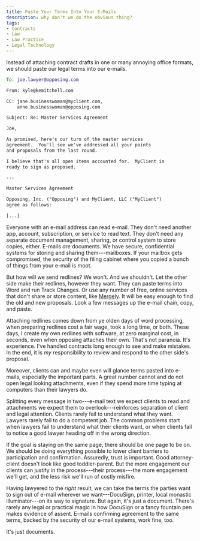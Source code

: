 ```yaml
---
title: Paste Your Terms Into Your E-Mails
description: why don't we do the obvious thing?
tags:
- Contracts
- Law
- Law Practice
- Legal Technology
---
```


Instead of attaching contract drafts in one or many annoying office formats, we should paste our legal terms into our e-mails.

```email
To: joe.lawyer@opposing.com

From: kyle@kemitchell.com

CC: jane.businesswoman@myclient.com,
    anne.businesswoman@opposing.com

Subject: Re: Master Services Agreement

Joe,

As promised, here's our turn of the master services
agreement.  You'll see we've addressed all your points
and proposals from the last round.

I believe that's all open items accounted for.  MyClient is
ready to sign as proposed.

---

Master Services Agreement

Opposing, Inc. ("Opposing") and MyClient, LLC ("MyClient")
agree as follows:

[...]
```

Everyone with an e-mail address can read e-mail.  They don't need another app, account, subscription, or service to read text.  They don't need any separate document management, sharing, or control system to store copies, either.  E-mails _are_ documents.  We have secure, confidential systems for storing and sharing them---mailboxes.  If your mailbox gets compromised, the security of the filing cabinet where you copied a bunch of things from your e-mail is moot.

But how will we send redlines?  We won't.  And we shouldn't.  Let the other side make their redlines, however they want.  They can paste terms into Word and run Track Changes.  Or use any number of free, online services that don't share or store content, like [Mergely](https://mergely.com/editor).  It will be easy enough to find the old and new proposals.  Look a few messages up the e-mail chain, copy, and paste.

Attaching redlines comes down from ye olden days of word processing, when preparing redlines cost a fair wage, took a long time, or both.  These days, I create my own redlines with software, at zero marginal cost, in seconds, even when opposing attaches their own.  That's not paranoia.  It's experience.  I've handled contracts long enough to see and make mistakes.  In the end, it is _my_ responsibility to review and respond to the other side's proposal.

Moreover, clients can and maybe even will glance terms pasted into e-mails, especially the important parts.  A great number cannot and do not open legal looking attachments, even if they spend more time typing at computers than their lawyers do.

Splitting every message in two---e-mail text we expect clients to read and attachments we expect them to overlook---reinforces separation of client and legal attention.  Clients rarely fail to understand what they want.  Lawyers rarely fail to do a competent job.  The common problems start when lawyers fail to understand what their clients want, or when clients fail to notice a good lawyer heading off in the wrong direction.

If the goal is staying on the same page, there should be one page to be on.  We should be doing everything possible to lower client barriers to participation and confirmation.  Assuredly, trust is important.  Good attorney-client doesn't look like good toddler-parent.  But the more engagement our clients can justify in the process---their process---the more engagement we'll get, and the less risk we'll run of costly misfire.

Having lawyered to the _right_ result, we can take the terms the parties want to sign out of e-mail wherever we want---DocuSign, printer, local monastic illuminator---on its way to signature.  But again, it's just a document.  There's rarely any legal or practical magic in how DocuSign or a fancy fountain pen makes evidence of assent.  E-mails confirming agreement to the same terms, backed by the security of our e-mail systems, work fine, too.

It's just documents.
